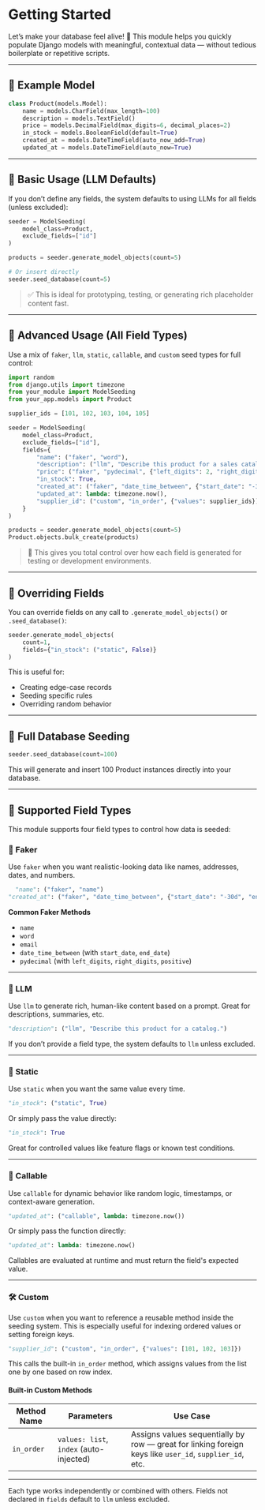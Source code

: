 # Getting Started

Let’s make your database feel alive! 🧪
This module helps you quickly populate Django models with meaningful, contextual data — without tedious boilerplate or repetitive scripts.

---

## 🧪 Example Model

```python
class Product(models.Model):
    name = models.CharField(max_length=100)
    description = models.TextField()
    price = models.DecimalField(max_digits=6, decimal_places=2)
    in_stock = models.BooleanField(default=True)
    created_at = models.DateTimeField(auto_now_add=True)
    updated_at = models.DateTimeField(auto_now=True)
```

---

## 🚀 Basic Usage (LLM Defaults)

If you don’t define any fields, the system defaults to using LLMs for all fields (unless excluded):

```python
seeder = ModelSeeding(
    model_class=Product,
    exclude_fields=["id"]
)

products = seeder.generate_model_objects(count=5)

# Or insert directly
seeder.seed_database(count=5)
```

> ✅ This is ideal for prototyping, testing, or generating rich placeholder content fast.

---

## 🔧 Advanced Usage (All Field Types)

Use a mix of `faker`, `llm`, `static`, `callable`, and `custom` seed types for full control:

```python
import random
from django.utils import timezone
from your_module import ModelSeeding
from your_app.models import Product

supplier_ids = [101, 102, 103, 104, 105]

seeder = ModelSeeding(
    model_class=Product,
    exclude_fields=["id"],
    fields={
        "name": ("faker", "word"),
        "description": ("llm", "Describe this product for a sales catalog."),
        "price": ("faker", "pydecimal", {"left_digits": 2, "right_digits": 2, "positive": True}),
        "in_stock": True,
        "created_at": ("faker", "date_time_between", {"start_date": "-30d", "end_date": "now"}),
        "updated_at": lambda: timezone.now(),
        "supplier_id": ("custom", "in_order", {"values": supplier_ids})
    }
)

products = seeder.generate_model_objects(count=5)
Product.objects.bulk_create(products)
```

> 🧩 This gives you total control over how each field is generated for testing or development environments.

---

## 🎯 Overriding Fields

You can override fields on any call to `.generate_model_objects()` or `.seed_database()`:

```python
seeder.generate_model_objects(
    count=1,
    fields={"in_stock": ("static", False)}
)
```

This is useful for:

- Creating edge-case records
- Seeding specific rules
- Overriding random behavior

---

## 🔄 Full Database Seeding

```python
seeder.seed_database(count=100)
```

This will generate and insert 100 Product instances directly into your database.

---

## 🧰 Supported Field Types

This module supports four field types to control how data is seeded:

### 🧪 Faker

Use `faker` when you want realistic-looking data like names, addresses, dates, and numbers.

```python
  "name": ("faker", "name")
"created_at": ("faker", "date_time_between", {"start_date": "-30d", "end_date": "now"})
```

**Common Faker Methods**

- `name`
- `word`
- `email`
- `date_time_between` (with `start_date`, `end_date`)
- `pydecimal` (with `left_digits`, `right_digits`, `positive`)

---

### 🧠 LLM

Use `llm` to generate rich, human-like content based on a prompt. Great for descriptions, summaries, etc.

```python
"description": ("llm", "Describe this product for a catalog.")
```

If you don’t provide a field type, the system defaults to `llm` unless excluded.

---

### 📌 Static

Use `static` when you want the same value every time.

```python
"in_stock": ("static", True)
```

Or simply pass the value directly:

```python
"in_stock": True
```

Great for controlled values like feature flags or known test conditions.

---

### 🧮 Callable

Use `callable` for dynamic behavior like random logic, timestamps, or context-aware generation.

```python
"updated_at": ("callable", lambda: timezone.now())
```

Or simply pass the function directly:

```python
"updated_at": lambda: timezone.now()
```

Callables are evaluated at runtime and must return the field's expected value.

---

### 🛠️ Custom

Use `custom` when you want to reference a reusable method inside the seeding system.
This is especially useful for indexing ordered values or setting foreign keys.

```python
"supplier_id": ("custom", "in_order", {"values": [101, 102, 103]})
```

This calls the built-in `in_order` method, which assigns values from the list one by one based on row index.

#### Built-in Custom Methods

| Method Name | Parameters           | Use Case                                           |
|-------------|----------------------|----------------------------------------------------|
| `in_order`  | `values: list`, `index` (auto-injected) | Assigns values sequentially by row — great for linking foreign keys like `user_id`, `supplier_id`, etc. |

---

Each type works independently or combined with others. Fields not declared in `fields` default to `llm` unless excluded.

